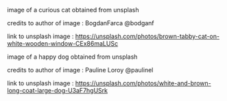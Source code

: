 image of a curious cat obtained from unsplash

credits to author of image : BogdanFarca @bodganf

link to unsplash image : https://unsplash.com/photos/brown-tabby-cat-on-white-wooden-window-CEx86maLUSc

image of a happy dog obtained from unsplash

credits to author of image : Pauline Loroy @paulinel

link to unsplash image : https://unsplash.com/photos/white-and-brown-long-coat-large-dog-U3aF7hgUSrk